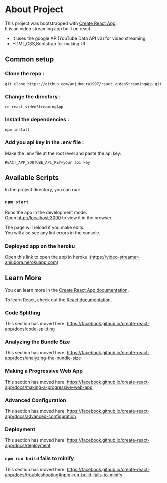 # About Project

This project was bootstrapped with [Create React App](https://github.com/facebook/create-react-app).<br/>
It is an video streaming app built on react.<br/>
- It uses the google API(YouTube Data API v3) for video streaming
- HTML,CSS,Bootstrap for making UI


## Common setup

###  Clone the repo  :

`git clone https://github.com/anjuboura1997/react_videoStreamingApp.git`
### Change the directory :

`cd react_videoStreamingApp`

### Install the dependencies :

`npm install`

### Add you api key in the .env file :
 
 Make the .env file at the root level  and paste the api key:

`REACT_APP_YOUTUBE_API_KEY=your api key`



## Available Scripts

In the project directory, you can run:

### `npm start`

Runs the app in the development mode.<br>
Open [http://localhost:3000](http://localhost:3000) to view it in the browser.

The page will reload if you make edits.<br>
You will also see any lint errors in the console.

### Deployed app on the heroku

Open this link to open the app in heroku :(https://video-streamer-anjubora.herokuapp.com) 






## Learn More

You can learn more in the [Create React App documentation](https://facebook.github.io/create-react-app/docs/getting-started).

To learn React, check out the [React documentation](https://reactjs.org/).

### Code Splitting

This section has moved here: https://facebook.github.io/create-react-app/docs/code-splitting

### Analyzing the Bundle Size

This section has moved here: https://facebook.github.io/create-react-app/docs/analyzing-the-bundle-size

### Making a Progressive Web App

This section has moved here: https://facebook.github.io/create-react-app/docs/making-a-progressive-web-app

### Advanced Configuration

This section has moved here: https://facebook.github.io/create-react-app/docs/advanced-configuration

### Deployment

This section has moved here: https://facebook.github.io/create-react-app/docs/deployment

### `npm run build` fails to minify

This section has moved here: https://facebook.github.io/create-react-app/docs/troubleshooting#npm-run-build-fails-to-minify
